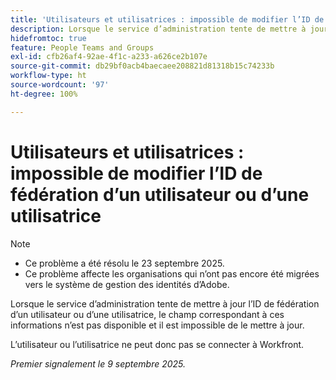 ```yaml
---
title: 'Utilisateurs et utilisatrices : impossible de modifier l’ID de fédération d’un utilisateur ou d’une utilisatrice'
description: Lorsque le service d’administration tente de mettre à jour l’ID de fédération d’un utilisateur ou d’une utilisatrice, le champ correspondant à ces informations n’est pas disponible et il est impossible de le mettre à jour.
hidefromtoc: true
feature: People Teams and Groups
exl-id: cfb26af4-92ae-4f1c-a233-a626ce2b107e
source-git-commit: db29bf0acb4baecaee208821d81318b15c74233b
workflow-type: ht
source-wordcount: '97'
ht-degree: 100%

---
```


# Utilisateurs et utilisatrices : impossible de modifier l’ID de fédération d’un utilisateur ou d’une utilisatrice

>[!NOTE]
>
>* Ce problème a été résolu le 23 septembre 2025.
>* Ce problème affecte les organisations qui n’ont pas encore été migrées vers le système de gestion des identités d’Adobe.

Lorsque le service d’administration tente de mettre à jour l’ID de fédération d’un utilisateur ou d’une utilisatrice, le champ correspondant à ces informations n’est pas disponible et il est impossible de le mettre à jour.

L’utilisateur ou l’utilisatrice ne peut donc pas se connecter à Workfront.

_Premier signalement le 9 septembre 2025._
